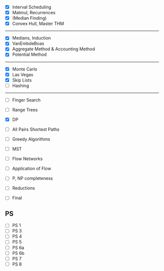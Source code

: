 - [x] Interval Scheduling
- [x] Matmul, Recurrences
- [x] (Median Finding)
- [x] Convex Hull, Master THM
--------
- [x] Medians, Induction
- [x] VanEmbdeBoas
- [x] Aggregate Method & Accounting Method
- [x] Potential Method
-----
- [x] Monte Carlo
- [x] Las Vegas
- [x] Skip Lists
- [ ] Hashing
------
- [ ] Finger Search
- [ ] Range Trees
- [x] DP
- [ ] All Pairs Shortest Paths
- [ ] Greedy Algorithms
- [ ] MST
- [ ] Flow Networks
- [ ] Application of Flow
- [ ] P, NP completeness
- [ ] Reductions
- [ ] Final


## PS

- [ ] PS 1
- [ ] PS 3
- [ ] PS 4
- [ ] PS 5
- [ ] PS 6a
- [ ] PS 6b
- [ ] PS 7
- [ ] PS 8